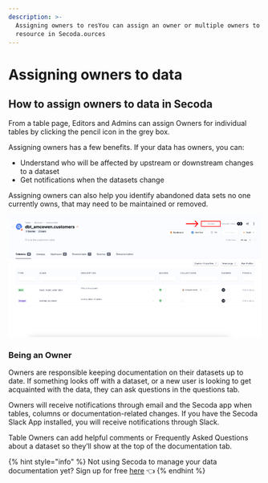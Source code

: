 ```yaml
---
description: >-
  Assigning owners to resYou can assign an owner or multiple owners to a
  resource in Secoda.ources
---
```


# Assigning owners to data

## **How to assign owners to data in Secoda** <a href="#h_3a4bfd6458" id="h_3a4bfd6458"></a>

From a table page, Editors and Admins can assign Owners for individual tables by clicking the pencil icon in the grey box.

Assigning owners has a few benefits. If your data has owners, you can:

* Understand who will be affected by upstream or downstream changes to a dataset
* Get notifications when the datasets change

Assigning owners can also help you identify abandoned data sets no one currently owns, that may need to be maintained or removed.

![](<../../.gitbook/assets/Group 588.png>)

### Being an Owner

Owners are responsible keeping documentation on their datasets up to date. If something looks off with a dataset, or a new user is looking to get acquainted with the data, they can ask questions in the questions tab.

Owners will receive notifications through email and the Secoda app when tables, columns or documentation-related changes. If you have the Secoda Slack App installed, you will receive notifications through Slack.

Table Owners can add helpful comments or Frequently Asked Questions about a dataset so they’ll show at the top of the documentation tab.

{% hint style="info" %}
Not using Secoda to manage your data documentation yet? Sign up for free [here](http://app.secoda.co/) 👈
{% endhint %}
